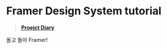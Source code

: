 # Framer Design System tutorial

> **[Proejct Diary](https://flat-drill-eca.notion.site/4f33b7c02808483d938bd8976831c414)**

돌고 돌아 Framer!

